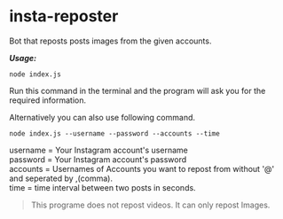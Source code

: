 # insta-reposter
Bot that reposts posts images from the given accounts.

***Usage:***
```
node index.js
```
Run this command in the terminal and the program will ask you for the required information.

Alternatively you can also use following command.
```
node index.js --username --password --accounts --time
```

  username = Your Instagram account's username  
  password = Your Instagram account's password  
  accounts = Usernames of Accounts you want to repost from without '@' and seperated by ,(comma).  
  time = time interval between two posts in seconds.  

>This programe does not repost videos. It can only repost Images.
